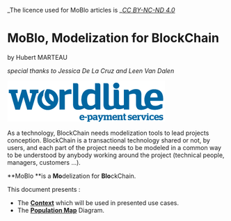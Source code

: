 _The licence used for MoBlo articles is _[_CC BY-NC-ND 4.0_](https://creativecommons.org/licenses/by-nc-nd/4.0/)

# MoBlo, Modelization for BlockChain

by Hubert MARTEAU

_special thanks to Jessica De La Cruz and Leen Van Dalen_

[![](/Img/WorldLine-Logo.jpeg.png)](http://worldline.com)

As a technology, BlockChain needs modelization tools to lead projects conception. BlockChain is a transactional technology shared or not, by users, and each part of the project needs to be modeled in a common way to be understood by anybody working around the project \(technical people, managers, customers …\).

**MoBlo **is a **Mo**delization for **Blo**ckChain.

This document presents :

* The [**Context**](/context.md) which will be used in presented use cases.
* The [**Population Map**](/pm.md) Diagram.



